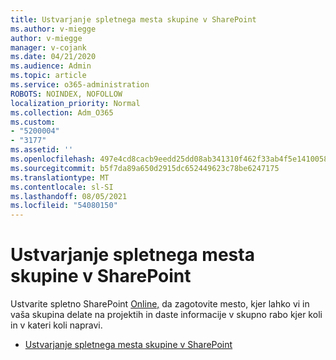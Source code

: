 ```yaml
---
title: Ustvarjanje spletnega mesta skupine v SharePoint
ms.author: v-miegge
author: v-miegge
manager: v-cojank
ms.date: 04/21/2020
ms.audience: Admin
ms.topic: article
ms.service: o365-administration
ROBOTS: NOINDEX, NOFOLLOW
localization_priority: Normal
ms.collection: Adm_O365
ms.custom:
- "5200004"
- "3177"
ms.assetid: ''
ms.openlocfilehash: 497e4cd8cacb9eedd25dd08ab341310f462f33ab4f5e1410058f34e99d2e7d75
ms.sourcegitcommit: b5f7da89a650d2915dc652449623c78be6247175
ms.translationtype: MT
ms.contentlocale: sl-SI
ms.lasthandoff: 08/05/2021
ms.locfileid: "54080150"
---
```

# <a name="how-to-create-a-team-site-in-sharepoint"></a>Ustvarjanje spletnega mesta skupine v SharePoint

Ustvarite spletno SharePoint [Online,](https://support.office.com/article/what-is-a-sharepoint-team-site-75545757-36c3-46a7-beed-0aaa74f0401e) da zagotovite mesto, kjer lahko vi in vaša skupina delate na projektih in daste informacije v skupno rabo kjer koli in v kateri koli napravi.

* [Ustvarjanje spletnega mesta skupine v SharePoint](https://support.office.com/article/create-a-team-site-in-sharepoint-ef10c1e7-15f3-42a3-98aa-b5972711777d)